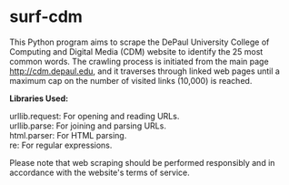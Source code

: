 # surf-cdm

This Python program aims to scrape the DePaul University College of Computing and Digital Media (CDM) website to identify the 25 most common words. The crawling process is initiated from the main page http://cdm.depaul.edu, and it traverses through linked web pages until a maximum cap on the number of visited links (10,000) is reached.

**Libraries Used:**

urllib.request: For opening and reading URLs. <br />
urllib.parse: For joining and parsing URLs. <br />
html.parser: For HTML parsing. <br />
re: For regular expressions.

Please note that web scraping should be performed responsibly and in accordance with the website's terms of service.
